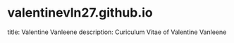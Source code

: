 # valentinevln27.github.io
title: Valentine Vanleene
description: Curiculum Vitae of Valentine Vanleene
